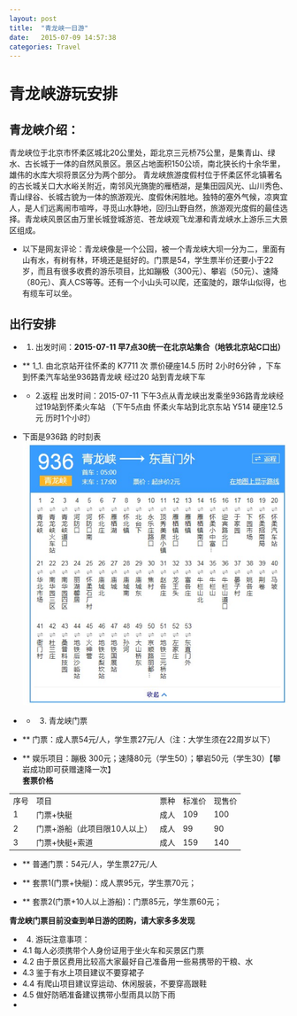 ```yaml
---
layout: post
title:  "青龙峡一日游"
date:   2015-07-09 14:57:38
categories: Travel
---
```

# 青龙峡游玩安排 #

## 青龙峡介绍： ##

青龙峡位于北京市怀柔区城北20公里处，距北京三元桥75公里，是集青山、绿水、古长城于一体的自然风景区。景区占地面积150公顷，南北狭长约十余华里，雄伟的水库大坝将景区分为两个部分。
青龙峡旅游度假村位于怀柔区怀北镇著名的古长城关口大水峪关附近，南邻风光旖旎的雁栖湖，是集田园风光、山川秀色、青山绿谷、长城古貌为一体的旅游观光、度假休闲胜地。独特的塞外气候，凉爽宜人，是人们远离闹市喧哗，寻觅山水静地，回归山野自然，旅游观光度假的最佳选择。青龙峡风景区由万里长城登城游览、苍龙峡观飞龙瀑和青龙峡水上游乐三大景区组成。


- 以下是网友评论：青龙峡像是一个公园，被一个青龙峡大坝一分为二，里面有山有水，有树有林，环境还是挺好的。门票是54，学生票半价还要小于22岁，而且有很多收费的游乐项目，比如蹦极（300元）、攀岩（50元）、速降（80元）、真人CS等等。还有一个小山头可以爬，还蛮陡的，跟华山似得，也有缆车可以坐。

## 出行安排 ##


-  1. 出发时间：**2015-07-11 早7点30统一在北京站集合（地铁北京站C口出）**

- ** 1_1. 由北京站开往怀柔的 K7711 次 票价硬座14.5 历时 2小时6分钟 ，下车到怀柔汽车站坐936路青龙峡 经过20 站到青龙峡下车<br/>

- * 2.返程 出发时间：2015-07-11 下午3点从青龙峡出发乘坐936路青龙峡经过19站到怀柔火车站 （下午5点由 怀柔火车站到北京东站 Y514 硬座12.5元 历时1个小时）<br/>




-  下面是936路 的时刻表<br/>
![](https://github.com/ningy1009/ningy1009.github.io/blob/master/936.jpg)

- * 3. 青龙峡门票 


- ** 门票：成人票54元/人，学生票27元/人（注：大学生须在22周岁以下）

- ** 娱乐项目：蹦极 300元；速降80元（学生50）；攀岩50元（学生30）【攀岩成功即可获赠速降一次】<br/>
**套票价格**
<table>
    <tr>
<td>序号</td>
<td>项目</td>
<td>票种</td>
<td>标准价</td>
<td>现售价</td>
    </tr>
<tr><td>1</td>
<td>门票+快艇</td>
<td>成人</td>
<td>109</td>
<td>100</td></tr>
<tr><td>2</td>
<td>门票+游船（此项目限10人以上）</td>
<td>成人</td>
<td>99</td>
<td>90</td></tr>
<tr><td>3</td>
<td>门票+快艇+索道</td>
<td>成人</td>
<td>159</td>
<td>140</td></tr>
</tr>

</table>



- ** 普通门票：54元/人，学生票27元/人 


- ** 套票1(门票+快艇)：成人票95元，学生票70元；


- ** 套票2(门票+10人以上游船)：门票85元，学生票60元；

**青龙峡门票目前没查到单日游的团购，请大家多多发现**

* 4. 游玩注意事项：
* 4.1 每人必须携带个人身份证用于坐火车和买景区门票
* 4.2 由于景区费用比较高大家最好自己准备用一些易携带的干粮、水
* 4.3 鉴于有水上项目建议不要穿裙子
* 4.4 有爬山项目建议穿运动、休闲服装，不要穿高跟鞋
* 4.5 做好防晒准备建议携带小型雨具以防下雨
* 

